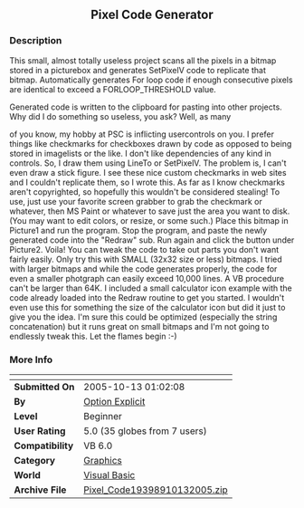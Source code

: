 ﻿<div align="center">

## Pixel Code Generator


</div>

### Description

This small, almost totally useless project scans all the pixels in a bitmap stored in a picturebox and generates SetPixelV code to replicate that bitmap. Automatically generates For loop code if enough consecutive pixels are identical to exceed a FORLOOP_THRESHOLD value.

Generated code is written to the clipboard for pasting into other projects. Why did I do something so useless, you ask? Well, as many

of you know, my hobby at PSC is inflicting usercontrols on you. I prefer things like checkmarks for checkboxes drawn by code as opposed to being stored in imagelists or the like. I don't like dependencies of any kind in controls. So, I draw them using LineTo or SetPixelV. The problem is, I can't even draw a stick figure. I see these nice custom checkmarks in web sites and I couldn't replicate them, so I wrote this. As far as I know checkmarks aren't copyrighted, so hopefully this wouldn't be considered stealing! To use, just use your favorite screen grabber to grab the checkmark or whatever, then MS Paint or whatever to save just the area you want to disk. (You may want to edit colors, or resize, or some such.) Place this bitmap in Picture1 and run the program. Stop the program, and paste the newly generated code into the "Redraw" sub. Run again and click the button under Picture2. Voila! You can tweak the code to take out parts you don't want fairly easily. Only try this with SMALL (32x32 size or less) bitmaps. I tried with larger bitmaps and while the code generates properly, the code for even a smaller photgraph can easily exceed 10,000 lines. A VB procedure can't be larger than 64K. I included a small calculator icon example with the code already loaded into the Redraw routine to get you started. I wouldn't even use this for something the size of the calculator icon but did it just to give you the idea. I'm sure this could be optimized (especially the string concatenation) but it runs great on small bitmaps and I'm not going to endlessly tweak this. Let the flames begin :-)
 
### More Info
 


<span>             |<span>
---                |---
**Submitted On**   |2005-10-13 01:02:08
**By**             |[Option Explicit](https://github.com/Planet-Source-Code/PSCIndex/blob/master/ByAuthor/option-explicit.md)
**Level**          |Beginner
**User Rating**    |5.0 (35 globes from 7 users)
**Compatibility**  |VB 6\.0
**Category**       |[Graphics](https://github.com/Planet-Source-Code/PSCIndex/blob/master/ByCategory/graphics__1-46.md)
**World**          |[Visual Basic](https://github.com/Planet-Source-Code/PSCIndex/blob/master/ByWorld/visual-basic.md)
**Archive File**   |[Pixel\_Code19398910132005\.zip](https://github.com/Planet-Source-Code/option-explicit-pixel-code-generator__1-62869/archive/master.zip)








